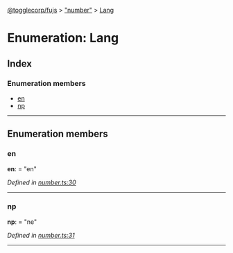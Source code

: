 [@togglecorp/fujs](../README.md) > ["number"](../modules/_number_.md) > [Lang](../enums/_number_.lang.md)

# Enumeration: Lang

## Index

### Enumeration members

* [en](_number_.lang.md#en)
* [np](_number_.lang.md#np)

---

## Enumeration members

<a id="en"></a>

###  en

**en**:  = "en"

*Defined in [number.ts:30](https://github.com/toggle-corp/fujs/blob/ade87ee/src/number.ts#L30)*

___
<a id="np"></a>

###  np

**np**:  = "ne"

*Defined in [number.ts:31](https://github.com/toggle-corp/fujs/blob/ade87ee/src/number.ts#L31)*

___

